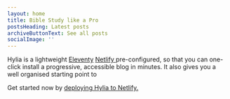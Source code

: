 ```yaml
---
layout: home
title: Bible Study like a Pro
postsHeading: Latest posts
archiveButtonText: See all posts
socialImage: ''
---
```

Hylia is a lightweight [Eleventy](https://11ty.io) [Netlify ](https://www.netlifycms.org/) pre-configured, so that you can one-click install a progressive, accessible blog in minutes. It also gives you a well organised starting point to 

Get started now by [deploying Hylia to Netlify.](https://app.netlify.com/start/deploy?repository=https://github.com/hankchizljaw/hylia&stack=cms)
